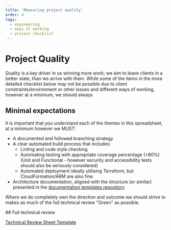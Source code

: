 ```yaml
---
title: 'Measuring project quality'
order: 4
tags:
  - engineering 
  - ways of working
  - project checklist
---
```


# Project Quality

Quality is a key driver in us winning more work; we aim to leave clients in a better state, than we arrive with them. While some of the items in the more detailed checklist below may not be possible due to client constraints/environment or other issues and different ways of working, however at a minimum, we should always

## Minimal expectations

It is important that you understand each of the themes in this spreadsheet, at a minimum however we MUST: 

* A documented and followed branching strategy
* A clear automated build process that includes: 
  * Linting and code style checking
  * Automating testing with appropriate coverage percentage (>80%) (Unit and Functional - however security and accessibility tests should also be seriously considered)
  * Automated deployment ideally utilising Terraform, but CloudFormation/ARM are also fine.
* Architecture documentation, aligned with the structure (or similar) presented in the [documentation templates repository](https://github.com/hippo-digital/documentation-templates/tree/main/architecture)


Where we do completely own the direction and outcome we should strive to makes as much of the full technical review "Green" as possible.

## Full technical review

[Technical Review Sheet Template](https://docs.google.com/spreadsheets/d/1_RJ821E3qCtD14MKXlu-oQq2r0LVs11WJB5jTGLlwDE/edit?usp=share_link)



